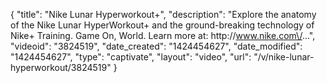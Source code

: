 {
    "title": "Nike Lunar Hyperworkout+",
    "description": "Explore the anatomy of the Nike Lunar HyperWorkout+ and the ground-breaking technology of Nike+ Training. Game On, World. Learn more at: http:\/\/www.nike.com\/...",
    "videoid": "3824519",
    "date_created": "1424454627",
    "date_modified": "1424454627",
    "type": "captivate",
    "layout": "video",
    "url": "\/v\/nike-lunar-hyperworkout\/3824519"
}